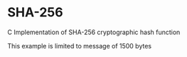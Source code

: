 # SHA-256
C Implementation of SHA-256 cryptographic hash function

This example is limited to message of 1500 bytes 
